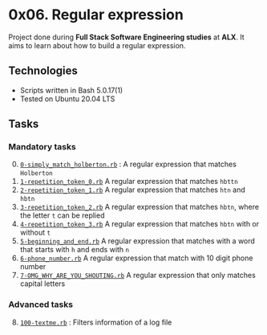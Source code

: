 # 0x06. Regular expression

Project done during **Full Stack Software Engineering studies** at **ALX**. It aims to learn about how to build a regular expression.

## Technologies
* Scripts written in Bash 5.0.17(1)
* Tested on Ubuntu 20.04 LTS

## Tasks

### Mandatory tasks

0. [`0-simply_match_holberton.rb`](./0-simply_match_holberton.rb) : A regular expression that matches `Holberton` 
1. [`1-repetition_token_0.rb`](./1-repetition_token_0.rb) A regular expression that matches `hbttn` 
2. [`2-repetition_token_1.rb`](./2-repetition_token_1.rb) A regular expression that matches `htn` and `hbtn` 
3. [`3-repetition_token_2.rb`](./3-repetition_token_2.rb) A regular expression that matches `hbtn`, where the letter `t` can be replied 
4. [`4-repetition_token_3.rb`](./4-repetition_token_3.rb) A regular expression that matches `hbtn` with or without `t` 
5. [`5-beginning_and_end.rb`](./5-beginning_and_end.rb) A regular expression that matches with a word that starts with `h` and ends with `n` 
6. [`6-phone_number.rb`](./6-phone_number.rb) A regular expression that match with 10 digit phone number
7. [`7-OMG_WHY_ARE_YOU_SHOUTING.rb`](./7-OMG_WHY_ARE_YOU_SHOUTING.rb) A regular expression that only matches capital letters 


### Advanced tasks

8. [`100-textme.rb`](./100-textme.rb) : Filters information of a log file 
